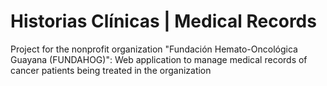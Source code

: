 # Historias Clínicas | Medical Records

Project for the nonprofit organization "Fundación Hemato-Oncológica Guayana (FUNDAHOG)": Web application to manage medical records of cancer patients being treated in the organization
